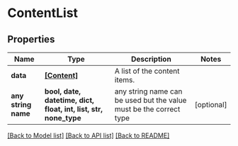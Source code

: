 # ContentList


## Properties
Name | Type | Description | Notes
------------ | ------------- | ------------- | -------------
**data** | [**[Content]**](Content.md) | A list of the content items. | 
**any string name** | **bool, date, datetime, dict, float, int, list, str, none_type** | any string name can be used but the value must be the correct type | [optional]

[[Back to Model list]](../README.md#documentation-for-models) [[Back to API list]](../README.md#documentation-for-api-endpoints) [[Back to README]](../README.md)


